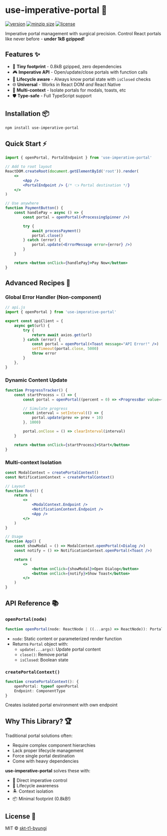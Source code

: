 # use-imperative-portal 🔮

[![version](https://img.shields.io/npm/v/use-imperative-portal.svg?style=flat-square)](https://npmjs.org/use-imperative-portal)
[![minzip size](https://img.shields.io/bundlephobia/minzip/use-imperative-portal?label=size)](https://bundlephobia.com/result?p=use-imperative-portal)
[![license](https://img.shields.io/npm/l/use-imperative-portal?color=%23007a1f&style=flat-square)](https://github.com/skt-t1-byungi/use-imperative-portal/blob/master/LICENSE)

Imperative portal management with surgical precision. Control React portals like never before - **under 1kB gzipped!**

## Features ✨

-   💎 **Tiny footprint** - 0.8kB gzipped, zero dependencies
-   🎮 **Imperative API** - Open/update/close portals with function calls
-   🧠 **Lifecycle aware** - Always know portal state with `isClosed` checks
-   🌐 **Universal** - Works in React DOM _and_ React Native
-   🔀 **Multi-context** - Isolate portals for modals, toasts, etc
-   🛡 **Type-safe** - Full TypeScript support

## Installation 📦

```bash
npm install use-imperative-portal
```

## Quick Start ⚡

```jsx
import { openPortal, PortalEndpoint } from 'use-imperative-portal'

// Add to root layout
ReactDOM.createRoot(document.getElementById('root')).render(
    <>
        <App />
        <PortalEndpoint /> {/* 👈 Portal destination */}
    </>
)

// Use anywhere
function PaymentButton() {
    const handlePay = async () => {
        const portal = openPortal(<ProcessingSpinner />)

        try {
            await processPayment()
            portal.close()
        } catch (error) {
            portal.update(<ErrorMessage error={error} />)
        }
    }

    return <button onClick={handlePay}>Pay Now</button>
}
```

## Advanced Recipes 🧪

### Global Error Handler (Non-component)

```jsx
// api.js
import { openPortal } from 'use-imperative-portal'

export const apiClient = {
    async get(url) {
        try {
            return await axios.get(url)
        } catch (error) {
            const portal = openPortal(<Toast message="API Error!" />)
            setTimeout(portal.close, 5000)
            throw error
        }
    },
}
```

### Dynamic Content Update

```jsx
function ProgressTracker() {
    const startProcess = () => {
        const portal = openPortal((percent = 0) => <ProgressBar value={percent} />)

        // Simulate progress
        const interval = setInterval(() => {
            portal.update(prev => prev + 10)
        }, 1000)

        portal.onClose = () => clearInterval(interval)
    }

    return <button onClick={startProcess}>Start</button>
}
```

### Multi-context Isolation

```jsx
const ModalContext = createPortalContext()
const NotificationContext = createPortalContext()

// Layout
function Root() {
    return (
        <>
            <ModalContext.Endpoint />
            <NotificationContext.Endpoint />
            <App />
        </>
    )
}

// Usage
function App() {
    const showModal = () => ModalContext.openPortal(<Dialog />)
    const notify = () => NotificationContext.openPortal(<Toast />)

    return (
        <>
            <button onClick={showModal}>Open Dialog</button>
            <button onClick={notify}>Show Toast</button>
        </>
    )
}
```

## API Reference 📚

### `openPortal(node)`

```ts
function openPortal(node: ReactNode | ((...args) => ReactNode)): Portal
```

-   `node`: Static content or parameterized render function
-   Returns `Portal` object with:
    -   `update(...args)`: Update portal content
    -   `close()`: Remove portal
    -   `isClosed`: Boolean state

### `createPortalContext()`

```ts
function createPortalContext(): {
    openPortal: typeof openPortal
    Endpoint: ComponentType
}
```

Creates isolated portal environment with own endpoint

## Why This Library? 🏆

Traditional portal solutions often:

-   Require complex component hierarchies
-   Lack proper lifecycle management
-   Force single portal destination
-   Come with heavy dependencies

**use-imperative-portal** solves these with:

-   🚀 Direct imperative control
-   🧭 Lifecycle awareness
-   🏝️ Context isolation
-   📦 Minimal footprint (0.8kB!)

## License 📄

MIT © [skt-t1-byungi](https://github.com/skt-t1-byungi)
